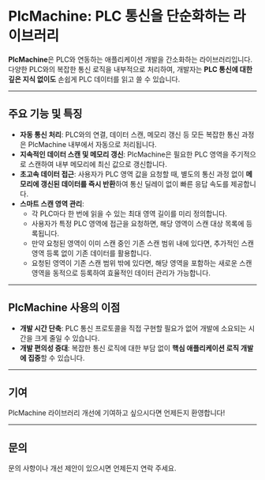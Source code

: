 # PlcMachine: PLC 통신을 단순화하는 라이브러리

**PlcMachine**은 PLC와 연동하는 애플리케이션 개발을 간소화하는 라이브러리입니다.
다양한 PLC와의 복잡한 통신 로직을 내부적으로 처리하여, 개발자는 **PLC 통신에 대한 깊은 지식 없이도** 손쉽게 PLC 데이터를 읽고 쓸 수 있습니다.

---
## 주요 기능 및 특징

* **자동 통신 처리**: PLC와의 연결, 데이터 스캔, 메모리 갱신 등 모든 복잡한 통신 과정은 PlcMachine 내부에서 자동으로 처리됩니다.
* **지속적인 데이터 스캔 및 메모리 갱신**: PlcMachine은 필요한 PLC 영역을 주기적으로 스캔하여 내부 메모리에 최신 값으로 갱신합니다.
* **초고속 데이터 접근**: 사용자가 PLC 영역 값을 요청할 때, 별도의 통신 과정 없이 **메모리에 갱신된 데이터를 즉시 반환**하여 통신 딜레이 없이 빠른 응답 속도를 제공합니다.
* **스마트 스캔 영역 관리**:
    * 각 PLC마다 한 번에 읽을 수 있는 최대 영역 길이를 미리 정의합니다.
    * 사용자가 특정 PLC 영역에 접근을 요청하면, 해당 영역이 스캔 대상 목록에 등록됩니다.
    * 만약 요청된 영역이 이미 스캔 중인 기존 스캔 범위 내에 있다면, 추가적인 스캔 영역 등록 없이 기존 데이터를 활용합니다.
    * 요청된 영역이 기존 스캔 범위 밖에 있다면, 해당 영역을 포함하는 새로운 스캔 영역을 동적으로 등록하여 효율적인 데이터 관리가 가능합니다.

---
## PlcMachine 사용의 이점

* **개발 시간 단축**: PLC 통신 프로토콜을 직접 구현할 필요가 없어 개발에 소요되는 시간을 크게 줄일 수 있습니다.
* **개발 편의성 증대**: 복잡한 통신 로직에 대한 부담 없이 **핵심 애플리케이션 로직 개발에 집중**할 수 있습니다.

---
## 기여

PlcMachine 라이브러리 개선에 기여하고 싶으시다면 언제든지 환영합니다!

---
## 문의

문의 사항이나 개선 제안이 있으시면 언제든지 연락 주세요.
